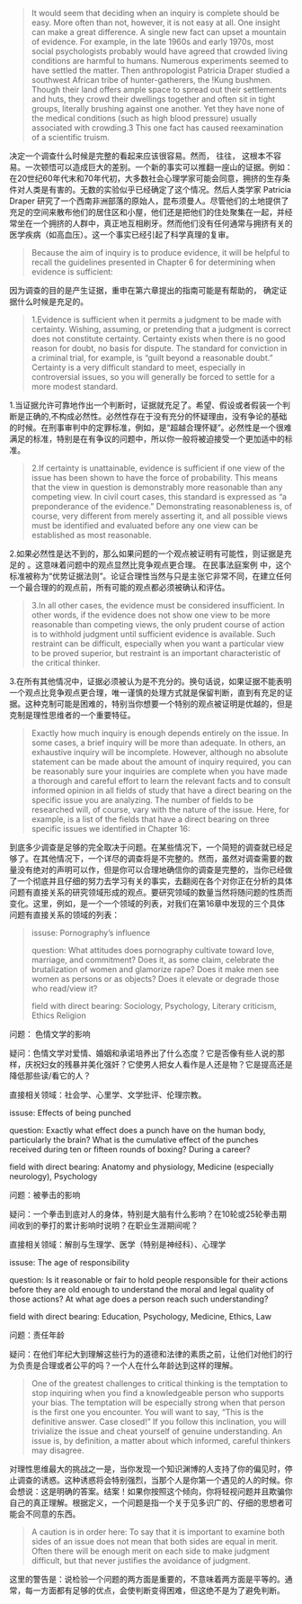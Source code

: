 > It would seem that deciding when an inquiry is complete should be easy. More often than not, however, it is not easy at all.  One insight can make a great difference. A single new fact can upset a mountain of evidence. For example, in the late 1960s  and early 1970s, most social psychologists probably would have agreed that crowded living conditions are harmful to humans.  Numerous experiments seemed to have settled the matter. Then anthropologist Patricia Draper studied a southwest African  tribe of hunter-gatherers, the !Kung bushmen. Though their land offers ample space to spread out their settlements and huts,  they crowd their dwellings together and often sit in tight groups, literally brushing against one another. Yet they have none of  the medical conditions \(such as high blood pressure\) usually associated with crowding.3 This one fact has caused reexamination of a scientific truism.

决定一个调查什么时候是完整的看起来应该很容易。然而， 往往， 这根本不容易。一次顿悟可以造成巨大的差别。一个新的事实可以推翻一座山的证据。例如：在20世纪60年代末和70年代初，大多数社会心理学家可能会同意，拥挤的生存条件对人类是有害的。无数的实验似乎已经确定了这个情况。然后人类学家 Patricia Draper 研究了一个西南非洲部落的原始人，昆布须曼人。尽管他们的土地提供了充足的空间来散布他们的居住区和小屋，他们还是把他们的住处聚集在一起，并经常坐在一个拥挤的人群中，真正地互相刷牙。然而他们没有任何通常与拥挤有关的医学疾病（如高血压）。这一个事实已经引起了科学真理的复审。

> Because the aim of inquiry is to produce evidence, it will be helpful to recall the guidelines presented in Chapter 6 for determining when evidence is sufficient:

因为调查的目的是产生证据，重申在第六章提出的指南可能是有帮助的， 确定证据什么时候是充足的。

> 1.Evidence is sufficient when it permits a judgment to be made with certainty. Wishing, assuming, or pretending that a judgment is correct does not constitute certainty. Certainty exists when there is no good reason for doubt, no basis for dispute. The standard for conviction in a criminal trial, for example, is “guilt beyond a reasonable doubt.” Certainty is a very difficult standard to meet, especially in controversial issues, so you will generally be forced to settle for a more modest standard.

1.当证据允许可靠地作出一个判断时，证据就充足了。希望、假设或者假装一个判断是正确的,不构成必然性。必然性存在于没有充分的怀疑理由，没有争论的基础的时候。在刑事审判中的定罪标准，例如，是“超越合理怀疑”。必然性是一个很难满足的标准，特别是在有争议的问题中，所以你一般将被迫接受一个更加适中的标准。

> 2.If certainty is unattainable, evidence is sufficient if one view of the issue has been shown to have the force of probability.  This means that the view in question is demonstrably more reasonable than any competing view. In civil court cases, this  standard is expressed as “a preponderance of the evidence.” Demonstrating reasonableness is, of course, very different  from merely asserting it, and all possible views must be identified and evaluated before any one view can be established as most reasonable.

2.如果必然性是达不到的，那么如果问题的一个观点被证明有可能性，则证据是充足的 。这意味着问题中的观点显然比竞争观点更合理。 在民事法庭案例 中，这个标准被称为“优势证据法则”。论证合理性当然与只是主张它非常不同，在建立任何一个最合理的的观点前，所有可能的观点都必须被确认和评估。

> 3.In all other cases, the evidence must be considered insufficient. In other words, if the evidence does not show one view to be more reasonable than competing views, the only prudent course of action is to withhold judgment until sufficient  evidence is available. Such restraint can be difficult, especially when you want a particular view to be proved superior, but  restraint is an important characteristic of the critical thinker.

3.在所有其他情况中，证据必须被认为是不充分的。换句话说，如果证据不能表明一个观点比竞争观点更合理，唯一谨慎的处理方式就是保留判断，直到有充足的证据。这种克制可能是困难的，特别当你想要一个特别的观点被证明是优越的，但是克制是理性思维者的一个重要特征。

> Exactly how much inquiry is enough depends entirely on the issue. In some cases, a brief inquiry will be more than adequate.  In others, an exhaustive inquiry will be incomplete. However, although no absolute statement can be made about the amount  of inquiry required, you can be reasonably sure your inquiries are complete when you have made a thorough and careful effort  to learn the relevant facts and to consult informed opinion in all fields of study that have a direct bearing on the specific issue  you are analyzing. The number of fields to be researched will, of course, vary with the nature of the issue. Here, for example,  is a list of the fields that have a direct bearing on three specific issues we identified in Chapter 16:

到底多少调查是足够的完全取决于问题。在某些情况下，一个简短的调查就已经足够了。在其他情况下，一个详尽的调查将是不完整的。然而，虽然对调查需要的数量没有绝对的声明可以作，但是你可以合理地确信你的调查是完整的，当你已经做了一个彻底并且仔细的努力去学习有关的事实，去翻阅在各个对你正在分析的具体问题有直接关系的研究领域形成的观点。要研究领域的数量当然将随问题的性质而变化。这里，例如，是一个一个领域的列表，对我们在第16章中发现的三个具体问题有直接关系的领域的列表：

> issuse: Pornography’s influence
> 
> question: What attitudes does pornography cultivate toward love, marriage, and commitment? Does it, as some claim, celebrate the brutalization of women and glamorize rape? Does it make men see women as persons or as objects? Does it  elevate or degrade those who read\/view it?
> 
> field with direct bearing:  Sociology, Psychology, Literary criticism, Ethics Religion

问题： 色情文学的影响

疑问：色情文学对爱情、婚姻和承诺培养出了什么态度？它是否像有些人说的那样，庆祝妇女的残暴并美化强奸？它使男人把女人看作是人还是物？它是提高还是降低那些读\/看它的人？

直接相关领域：社会学、心里学、文学批评、伦理宗教。

issuse: Effects of being punched

question: Exactly what effect does a punch have on the human body, particularly the brain? What is the cumulative effect of the punches received  during ten or fifteen rounds of boxing? During a career?

field with direct bearing: Anatomy and physiology, Medicine \(especially neurology\), Psychology

问题：被拳击的影响

疑问：一个拳击到底对人的身体，特别是大脑有什么影响？在10轮或25轮拳击期间收到的拳打的累计影响时说明？在职业生涯期间呢？

直接相关领域：解剖与生理学、医学（特别是神经科）、心理学

issuse: The age of responsibility

question: Is it reasonable or fair to hold people responsible for their actions before they are old enough to understand the  moral and legal quality of those  actions? At what age does a person reach such understanding?

field with direct bearing:  Education, Psychology, Medicine, Ethics, Law

问题：责任年龄

疑问：在他们年纪大到理解这些行为的道德和法律的素质之前，让他们对他们的行为负责是合理或者公平的吗？一个人在什么年龄达到这样的理解。

> One of the greatest challenges to critical thinking is the temptation to stop inquiring when you find a knowledgeable person who supports your bias. The temptation will be especially strong when that person is the first one you encounter.  You will want to say, “This is the definitive answer. Case closed!” If you follow this inclination, you will trivialize the issue  and cheat yourself of genuine understanding. An issue is, by definition, a matter about which informed, careful thinkers  may disagree.

对理性思维最大的挑战之一是，当你发现一个知识渊博的人支持了你的偏见时，停止调查的诱惑。这种诱惑将会特别强烈，当那个人是你第一个遇见的人的时候。你会想说：这是明确的答案。结案！如果你按照这个倾向，你将轻视问题并且欺骗你自己的真正理解。根据定义，一个问题是指一个关于见多识广的、仔细的思想者可能会不同意的东西。

> A caution is in order here: To say that it is important to examine both sides of an issue does not mean that both sides are  equal in merit. Often there will be enough merit on each side to make judgment difficult, but that never justifies the avoidance of judgment.

这里的警告是：说检验一个问题的两方面是重要的，不意味着两方面是平等的。通常，每一方面都有足够的优点，会使判断变得困难，但这绝不是为了避免判断。





